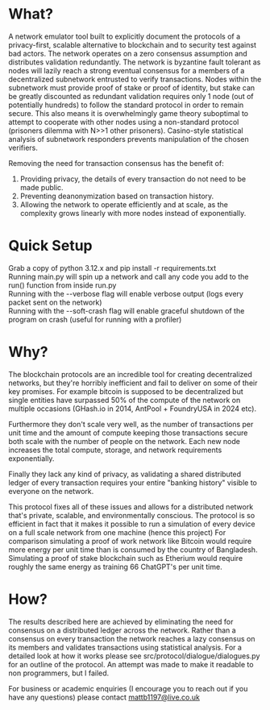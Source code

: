 # What?

A network emulator tool built to explicitly document the protocols of a privacy-first, scalable alternative to blockchain and to security test against bad actors.
The network operates on a zero consensus assumption and distributes validation redundantly. The network is byzantine fault tolerant as nodes will
lazily reach a strong eventual consensus for a members of a decentralized subnetwork entrusted to verify transactions. Nodes within the subnetwork
must provide proof of stake or proof of identity, but stake can be greatly discounted as redundant validation requires only 1 node (out of potentially hundreds)
to follow the standard protocol in order to remain secure. This also means it is overwhelmingly game theory suboptimal to attempt to cooperate with other nodes
using a non-standard protocol (prisoners dilemma with N>>1 other prisoners). Casino-style statistical analysis of subnetwork responders prevents manipulation of the chosen
verifiers.

Removing the need for transaction consensus has the benefit of:
1) Providing privacy, the details of every transaction do not need to be made public.
2) Preventing deanonymization based on transaction history.
3) Allowing the network to operate efficiently and at scale, as the complexity grows linearly with more nodes instead of exponentially.

# Quick Setup

Grab a copy of python 3.12.x and pip install -r requirements.txt  
Running main.py will spin up a network and call any code you add to the run() function from inside run.py  
Running with the --verbose flag will enable verbose output (logs every packet sent on the network)  
Running with the --soft-crash flag will enable graceful shutdown of the program on crash (useful for running with a profiler)  

# Why?

The blockchain protocols are an incredible tool for creating decentralized networks, but they're horribly inefficient and fail to deliver on some of their key promises.
For example bitcoin is supposed to be decentralized but single entities have surpassed 50% of the compute of the network on multiple occasions (GHash.io in 2014, AntPool + FoundryUSA in 2024 etc).

Furthermore they don't scale very well, as the number of transactions per unit time and the amount of compute keeping those transactions secure both scale with the number of people on the network. Each new node increases the total compute, storage, and network requirements exponentially.

Finally they lack any kind of privacy, as validating a shared distributed ledger of every transaction requires your entire "banking history" visible to everyone on the network.

This protocol fixes all of these issues and allows for a distributed network that's private, scalable, and environmentally conscious.
The protocol is so efficient in fact that it makes it possible to run a simulation of every device on a full scale network from one machine (hence this project)
For comparison simulating a proof of work network like Bitcoin would require more energy per unit time than is consumed by the country of Bangladesh.
Simulating a proof of stake blockchain such as Etherium would require roughly the same energy as training 66 ChatGPT's per unit time.

# How?

The results described here are achieved by eliminating the need for consensus on a distributed ledger across the network. Rather than a consensus on every transaction the network reaches a lazy consensus on its members and validates transactions using statistical analysis. For a detailed look at how it works please see src/protocol/dialogue/dialogues.py for an outline of the protocol. An attempt was made to make it readable to non programmers, but I failed.



For business or academic enquiries (I encourage you to reach out if you have any questions) please contact mattb1197@live.co.uk